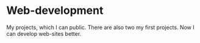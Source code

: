 # Web-development
My projects, which I can public. There are also two my first projects. Now I can develop web-sites better.
